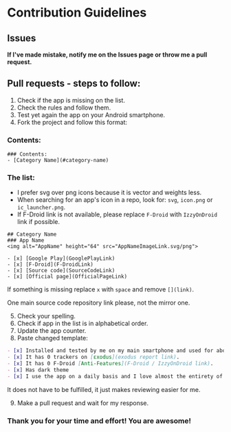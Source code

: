 # Contribution Guidelines

## Issues
__If I've made mistake, notify me on the Issues page or throw me a pull request.__

## Pull requests - steps to follow:
1. Check if the app is missing on the list.
2. Check the rules and follow them.
3. Test yet again the app on your Android smartphone.
4. Fork the project and follow this format:

### Contents:
```
### Contents:
- [Category Name](#category-name)
```

### The list:
- I prefer svg over png icons because it is vector and weights less.
- When searching for an app's icon in a repo, look for: `svg`, `icon.png` or `ic_launcher.png`.
- If F-Droid link is not available, please replace `F-Droid` with `IzzyOnDroid` link if possible.

```
## Category Name
### App Name
<img alt="AppName" height="64" src="AppNameImageLink.svg/png">

- [x] [Google Play](GooglePlayLink)
- [x] [F-Droid](F-DroidLink)
- [x] [Source code](SourceCodeLink)
- [x] [Official page](OfficialPageLink)
```

If something is missing replace `x` with `space` and remove `[](link)`.

One main source code repository link please, not the mirror one.

5. Check your spelling.
6. Check if app in the list is in alphabetical order.
7. Update the app counter.
8. Paste changed template:
``` markdown
- [x] Installed and tested by me on my main smartphone and used for about 15 minutes or more.
- [x] It has 0 trackers on [εxodus](exodus report link).
- [x] It has 0 F-Droid [Anti-Features](F-Droid / IzzyOnDroid link).
- [x] Has dark theme
- [x] I use the app on a daily basis and I love almost the entirety of it, so I placed next to it a heart.
```
It does not have to be fulfilled, it just makes reviewing easier for me.

9. Make a pull request and wait for my response.

### Thank you for your time and effort! You are awesome!
